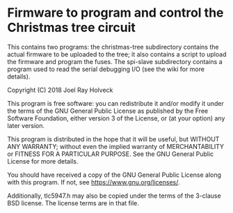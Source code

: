 # Firmware to program and control the Christmas tree circuit

This contains two programs: the christmas-tree subdirectory contains
the actual firmware to be uploaded to the tree; it also contains a
script to upload the firmware and program the fuses.  The spi-slave
subdirectory contains a program used to read the serial debugging I/O
(see the wiki for more details).

Copyright (C) 2018 Joel Ray Holveck

This program is free software: you can redistribute it and/or modify
it under the terms of the GNU General Public License as published by
the Free Software Foundation, either version 3 of the License, or
(at your option) any later version.

This program is distributed in the hope that it will be useful,
but WITHOUT ANY WARRANTY; without even the implied warranty of
MERCHANTABILITY or FITNESS FOR A PARTICULAR PURPOSE.  See the
GNU General Public License for more details.

You should have received a copy of the GNU General Public License
along with this program.  If not, see <https://www.gnu.org/licenses/>.

Additionally, tlc5947.h may also be copied under the terms of the
3-clause BSD license.  The license terms are in that file.
